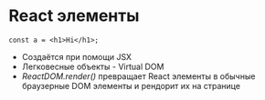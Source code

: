 # React элементы

`const a = <h1>Hi</h1>;`

- Создаётся при помощи JSX
- Легковесные объекты - Virtual DOM
- _ReactDOM.render()_ превращает React элементы в обычные браузерные DOM элементы и рендорит их на странице
